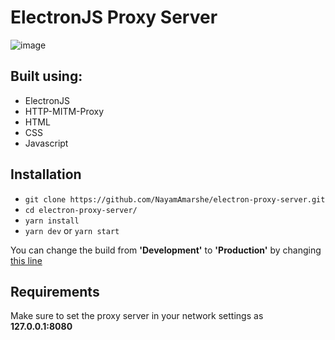 # ElectronJS Proxy Server

<img src="https://i.ibb.co/q50vBtV/image.png" alt="image" border="0">

## Built using:
- ElectronJS
- HTTP-MITM-Proxy
- HTML
- CSS
- Javascript

## Installation
- `git clone https://github.com/NayamAmarshe/electron-proxy-server.git`
- `cd electron-proxy-server/`
- `yarn install`
- `yarn dev` or `yarn start`

You can change the build from **'Development'** to **'Production'** by changing [this line](https://github.com/NayamAmarshe/electron-proxy-server/blob/6a92e0351e2ef4ca5ed7d9da0d8219b164eb9bb1/main.js#L4)

## Requirements
Make sure to set the proxy server in your network settings as **127.0.0.1:8080**
